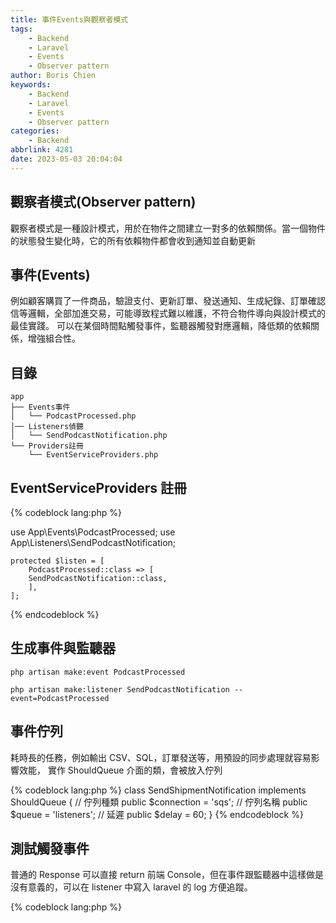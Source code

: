 ```yaml
---
title: 事件Events與觀察者模式
tags:
    - Backend
    - Laravel
    - Events
    - Observer pattern
author: Boris Chien
keywords:
    - Backend
    - Laravel
    - Events
    - Observer pattern
categories:
    - Backend
abbrlink: 4281
date: 2023-05-03 20:04:04
---
```


## 觀察者模式(Observer pattern)

觀察者模式是一種設計模式，用於在物件之間建立一對多的依賴關係。當一個物件的狀態發生變化時，它的所有依賴物件都會收到通知並自動更新

## 事件(Events)

例如顧客購買了一件商品，驗證支付、更新訂單、發送通知、生成紀錄、訂單確認信等邏輯，全部加進交易，可能導致程式難以維護，不符合物件導向與設計模式的最佳實踐。
可以在某個時間點觸發事件，監聽器觸發對應邏輯，降低類的依賴關係，增強組合性。

## 目錄

```
app
├── Events事件
│   └── PodcastProcessed.php
│── Listeners偵聽
│   └── SendPodcastNotification.php
└── Providers註冊
    └── EventServiceProviders.php

```

## EventServiceProviders 註冊

{% codeblock lang:php %}

use App\Events\PodcastProcessed;
use App\Listeners\SendPodcastNotification;

    protected $listen = [
        PodcastProcessed::class => [
        SendPodcastNotification::class,
        ],
    ];
{% endcodeblock %}

## 生成事件與監聽器

```
php artisan make:event PodcastProcessed

php artisan make:listener SendPodcastNotification --event=PodcastProcessed
```

## 事件佇列

耗時長的任務，例如輸出 CSV、SQL，訂單發送等，用預設的同步處理就容易影響效能，
實作 ShouldQueue 介面的類，會被放入佇列

{% codeblock lang:php %}
class SendShipmentNotification implements ShouldQueue
{
    // 佇列種類
    public $connection = 'sqs';
    // 佇列名稱
    public $queue = 'listeners';
    // 延遲
    public $delay = 60;
}
{% endcodeblock %}


## 測試觸發事件

普通的 Response 可以直接 return 前端 Console，但在事件跟監聽器中這樣做是沒有意義的，可以在 listener 中寫入 laravel 的 log 方便追蹤。

{% codeblock lang:php %}
<?php

namespace App\Listeners;

use Illuminate\Support\Facades\Log;

class SendPodcastNotification
{

    public function handle()
    {
        Log::info('Event triggered successfully.');
    }
}

{% endcodeblock %}

官方也有提供事件跟監聽器的測試方法，直接實例化監聽器調用 handle 方法，Events 的 fake 也能阻止偵聽器，斷言分配事件

{% codeblock lang:php %}
<?php

namespace Tests\Feature;

use App\Events\OrderFailedToShip;
use App\Events\OrderShipped;
use Illuminate\Support\Facades\Event;
use Tests\TestCase;

class ExampleTest extends TestCase
{
    public function test_orders_can_be_shipped(): void
    {
        Event::fake();

        // Perform order shipping...

        // Assert that an event was dispatched...
        Event::assertDispatched(OrderShipped::class);

        // Assert an event was dispatched twice...
        Event::assertDispatched(OrderShipped::class, 2);

        // Assert an event was not dispatched...
        Event::assertNotDispatched(OrderFailedToShip::class);

        // Assert that no events were dispatched...
        Event::assertNothingDispatched();
    }
}
{% endcodeblock %}


## 參考資料

[laravel.com/docs/10.x/events](https://laravel.com/docs/10.x/events)
